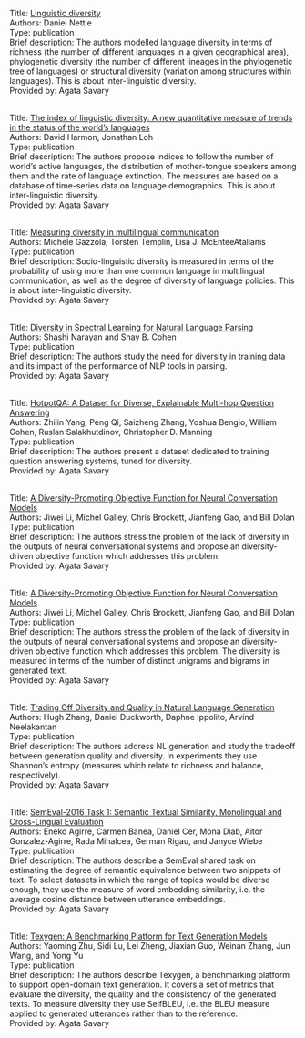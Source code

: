 Title: [Linguistic diversity](https://www.cambridge.org/core/journals/language-in-society/article/abs/daniel-nettle-linguistic-diversity-oxford-new-york-oxford-university-press-1999-pp-xi-168-hb-6500-pb-1995/99CDDE1F8F0ECBD609C242BF01F7E773)<br>
Authors: Daniel Nettle <br>
Type: publication <br>
Brief description: The authors modelled language diversity in terms of richness (the number of different languages in a given geographical area), phylogenetic diversity (the number of different
lineages in the phylogenetic tree of languages) or structural diversity (variation among structures within languages). 
This is about inter-linguistic diversity.<br>
Provided by: Agata Savary<br><br>

Title: [The index of linguistic diversity: A new quantitative measure of trends in the status of the world’s languages](https://scholarspace.manoa.hawaii.edu/items/761a86b0-9afd-43c9-b4a2-1800bad2158d)<br>
Authors: David Harmon, Jonathan Loh <br>
Type: publication <br>
Brief description: The authors propose indices to follow the number of world’s active languages, the distribution of mother-tongue speakers among them and the rate of language extinction. The measures are based on a database of time-series data on language demographics. This is about inter-linguistic diversity.<br>
Provided by: Agata Savary<br><br>

Title: [Measuring diversity in multilingual communication](https://link.springer.com/article/10.1007/s11205-019-02161-5)<br>
Authors: Michele Gazzola, Torsten Templin, Lisa J. McEnteeAtalianis<br>
Type: publication <br>
Brief description: Socio-linguistic diversity is measured in terms of the probability of using more than one common language in multilingual communication, as well as the degree of diversity of language policies. This is about inter-linguistic diversity.<br>
Provided by: Agata Savary<br><br>

Title: [Diversity in Spectral Learning for Natural Language Parsing](https://aclanthology.org/D15-1214.pdf)<br>
Authors: Shashi Narayan and Shay B. Cohen<br>
Type: publication <br>
Brief description: The authors study the need for diversity in training data and its impact of the performance of NLP tools in parsing.<br>
Provided by: Agata Savary<br><br>

Title: [HotpotQA: A Dataset for Diverse, Explainable Multi-hop Question Answering](https://aclanthology.org/D18-1259/)<br>
Authors: Zhilin Yang, Peng Qi, Saizheng Zhang, Yoshua Bengio, William Cohen, Ruslan Salakhutdinov, Christopher D. Manning<br>
Type: publication <br>
Brief description: The authors present a dataset dedicated to training question answering systems, tuned for diversity.<br>
Provided by: Agata Savary<br><br>

Title: [A Diversity-Promoting Objective Function for Neural Conversation Models](https://aclanthology.org/N16-1014.pdf)<br>
Authors: Jiwei Li, Michel Galley, Chris Brockett, Jianfeng Gao, and Bill Dolan<br>
Type: publication <br>
Brief description: The authors stress the problem of the lack of diversity in the outputs of neural conversational systems and propose an diversity-driven objective function which addresses this problem.<br>
Provided by: Agata Savary<br><br>

Title: [A Diversity-Promoting Objective Function for Neural Conversation Models](https://aclanthology.org/N16-1014.pdf)<br>
Authors: Jiwei Li, Michel Galley, Chris Brockett, Jianfeng Gao, and Bill Dolan<br>
Type: publication <br>
Brief description: The authors stress the problem of the lack of diversity in the outputs of neural conversational systems and propose an diversity-driven objective function which addresses this problem. The diversity is measured in terms of the number of distinct unigrams and bigrams in generated text.<br>
Provided by: Agata Savary<br><br>

Title: [Trading Off Diversity and Quality in Natural Language Generation](https://aclanthology.org/2021.humeval-1.3/)<br>
Authors: Hugh Zhang, Daniel Duckworth, Daphne Ippolito, Arvind Neelakantan<br>
Type: publication <br>
Brief description: The authors address NL generation and study the tradeoff between generation quality and diversity. In experiments they use Shannon’s entropy (measures which relate to richness and balance, respectively).<br>
Provided by: Agata Savary<br><br>

Title: [SemEval-2016 Task 1: Semantic Textual Similarity, Monolingual and Cross-Lingual Evaluation](https://aclanthology.org/S16-1081.pdf)<br>
Authors: Eneko Agirre, Carmen Banea, Daniel Cer, Mona Diab, Aitor Gonzalez-Agirre, Rada Mihalcea, German Rigau, and Janyce Wiebe<br>
Type: publication <br>
Brief description: The authors describe a SemEval shared task on estimating the degree of semantic equivalence between two snippets of text. To select datasets in which the range of topics would be diverse enough, they use the measure of word embedding similarity, i.e. the average cosine distance between utterance embeddings.<br>
Provided by: Agata Savary<br><br>

Title: [Texygen: A Benchmarking Platform for Text Generation Models](https://dl.acm.org/doi/abs/10.1145/3209978.3210080)<br>
Authors: Yaoming Zhu, Sidi Lu, Lei Zheng, Jiaxian Guo, Weinan Zhang, Jun Wang, and Yong Yu<br>
Type: publication <br>
Brief description: The authors describe Texygen, a benchmarking platform to support open-domain text generation. It covers a set of metrics that evaluate the diversity, the quality and the consistency of the generated texts. To measure diversity they use SelfBLEU, i.e. the BLEU measure applied to generated utterances rather than to the reference.<br>
Provided by: Agata Savary<br><br>

